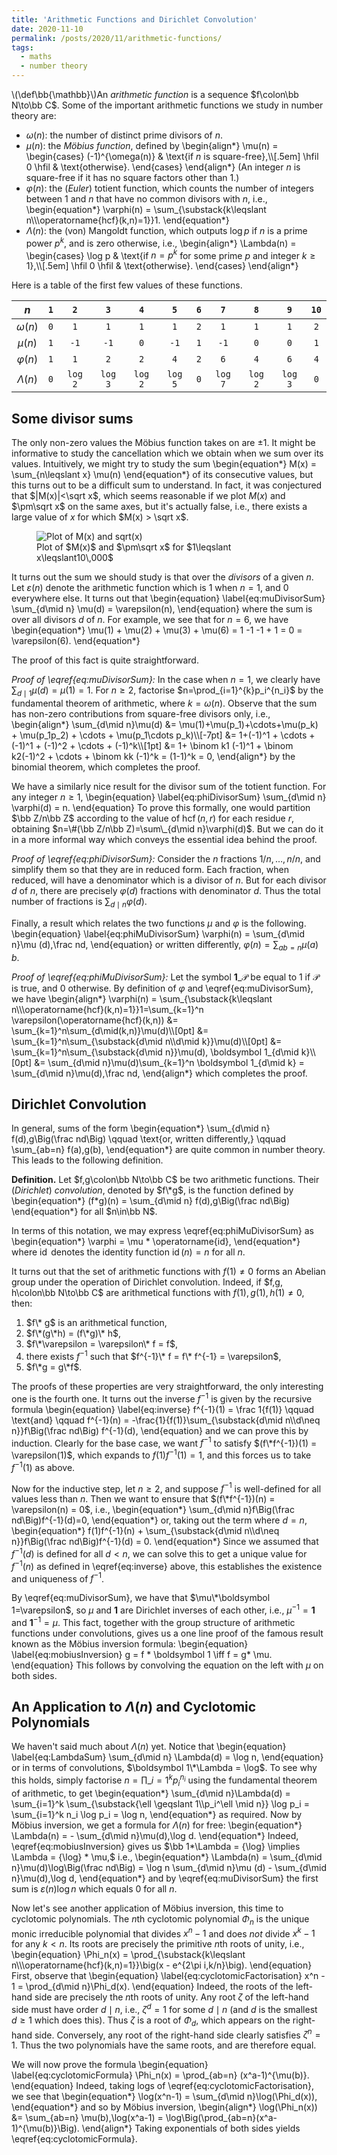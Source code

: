 ```yaml
---
title: 'Arithmetic Functions and Dirichlet Convolution'
date: 2020-11-10
permalink: /posts/2020/11/arithmetic-functions/
tags:
  - maths
  - number theory
---
```

\\(\def\bb{\mathbb}\\)An _arithmetic function_ is a sequence $f\colon\bb N\to\bb C$. Some of the important arithmetic functions we study in number theory are:

 - $\omega(n)$: the number of distinct prime divisors of $n$.
 - $\mu(n)$: the _Möbius function_, defined by
   \\begin{align\*}
        \mu(n) = \\begin{cases}
            (-1)^{\omega(n)} & \text{if $n$ is square-free},\\\\[.5em]
            \hfil 0 \hfil & \text{otherwise}.
        \\end{cases}
   \\end{align\*}
   (An integer $n$ is square-free if it has no square factors other than $1$.)
  - $\varphi(n)$: the (_Euler_) totient function, which counts the number of integers between $1$ and $n$ that have no common divisors with $n$, i.e.,
    \begin{equation\*}
    \varphi(n) = \sum_{\substack{k\leqslant n\\\\\\operatorname{hcf}(k,n)=1}}1.
    \end{equation\*}
  - $\Lambda(n)$: the (von) Mangoldt function, which outputs $\log p$ if $n$ is a prime power $p^k$, and is zero otherwise, i.e.,
    \\begin{align\*}
        \Lambda(n) = \\begin{cases}
            \log p & \text{if $n=p^k$ for some prime $p$ and integer $k\geqslant 1$},\\\\[.5em]
            \hfil 0 \hfil & \text{otherwise}.
        \\end{cases}
   \\end{align\*}

   Here is a table of the first few values of these functions.

| $n$ | $\texttt 1$ | $\texttt 2$ | $\texttt 3$ | $\texttt 4$ | $\texttt 5$ | $\texttt 6$ | $\texttt 7$ | $\texttt 8$ | $\texttt 9$ | $\texttt{10}$ |
|:---:|:-----------:|:-----------:|:-----------:|:-----------:|:-----------:|:-----------:|:-----------:|:-----------:|:-----------:|:-------------:|
| $\omega(n)$ | $\texttt 0$ | $\texttt 1$ | $\texttt 1$ | $\texttt 1$ | $\texttt 1$ | $\texttt 2$ | $\texttt 1$ | $\texttt 1$ | $\texttt 1$ | $\texttt 2$ |
| $\mu(n)$ | $\texttt 1$ | $\texttt{-1}$ | $\texttt{-1}$ | $\texttt 0$ | $\texttt{-1}$ | $\texttt 1$ | $\texttt {-1}$ | $\texttt 0$ | $\texttt 0$ | $\texttt 1$ |
| $\varphi(n)$ | $\texttt 1$ | $\texttt 1$ | $\texttt 2$ | $\texttt 2$ | $\texttt 4$ | $\texttt 2$ | $\texttt 6$ | $\texttt 4$ | $\texttt 6$ | $\texttt 4$ |
| $\Lambda(n)$ | $\texttt 0$ | $\texttt{log 2}$ | $\texttt{log 3}$ | $\texttt {log 2}$ | $\texttt {log 5}$ | $\texttt 0$ | $\texttt {log 7}$ | $\texttt{log 2}$ | $\texttt {log 3}$ | $\texttt 0$ |

## Some divisor sums
The only non-zero values the Möbius function takes on are $\pm1$. It might be informative to study the cancellation which we obtain when we sum over its values. Intuitively, we might try to study the sum
\begin{equation\*}
    M(x) = \sum_{n\leqslant x} \mu(n)
\end{equation\*}
of its consecutive values, but this turns out to be a difficult sum to understand. In fact, it was conjectured that $|M(x)|<\sqrt x$, which seems reasonable if we plot $M(x)$ and $\pm\sqrt x$ on the same axes, but it's actually false, i.e., there exists a large value of $x$ for which $M(x) > \sqrt x$.
<figure>
    <img class="welcome" src="{{ site.url }}/images/mertens-conjecture.png" alt="Plot of M(x) and sqrt(x)">
    <figcaption class="caption">Plot of $M(x)$ and $\pm\sqrt x$ for $1\leqslant x\leqslant10\,000$</figcaption>
</figure>

It turns out the sum we should study is that over the _divisors_ of a given $n$. Let $\varepsilon(n)$ denote the arithmetic function which is $1$ when $n=1$, and $0$ everywhere else. It turns out that
\begin{equation}
    \label{eq:muDivisorSum}
    \sum_{d\mid n} \mu(d) = \varepsilon(n),
\end{equation}
where the sum is over all divisors $d$ of $n$. For example, we see that for $n=6$, we have
\begin{equation\*}
    \mu(1) + \mu(2) + \mu(3) + \mu(6)  = 1 -1 -1 + 1 = 0 = \varepsilon(6).
\end{equation\*}

The proof of this fact is quite straightforward.

_Proof of \eqref{eq:muDivisorSum}:_ In the case when $n=1$, we clearly have $\sum_{d\mid 1}\mu(d)=\mu(1)=1$. For $n\geqslant 2$, factorise $n=\prod_{i=1}^{k}p_i^{n_i}$ by the fundamental theorem of arithmetic, where $k=\omega(n)$. Observe that the sum has non-zero contributions from square-free divisors only, i.e.,
        \\begin{align\*}
            \sum_{d\mid n}\mu(d) &= \mu(1)+\mu(p_1)+\cdots+\mu(p_k) + \mu(p_1p_2) + \cdots  + \mu(p_1\cdots p_k)\\\\[-7pt]
            &= 1+(-1)^1 + \cdots + (-1)^1 + (-1)^2 + \cdots + (-1)^k\\\\[1pt]
            &= 1+ \binom k1 (-1)^1 + \binom k2(-1)^2 + \cdots + \binom kk (-1)^k
            = (1-1)^k = 0,
        \\end{align\*}
        by the binomial theorem, which completes the proof. $$\tag*{$\Box$}$$

We have a similarly nice result for the divisor sum of the totient function. For any integer $n\geqslant 1$,
\begin{equation}
    \label{eq:phiDivisorSum}
    \sum_{d\mid n} \varphi(d) = n.
\end{equation}
To prove this formally, one would partition $\bb Z/n\bb Z$ according to the value of $\operatorname{hcf}(n,r)$ for each residue $r$, obtaining $n=\#(\bb Z/n\bb Z)=\sum\_{d\mid n}\varphi(d)$. But we can do it in a more informal way which conveys the essential idea behind the proof.

_Proof of \eqref{eq:phiDivisorSum}:_ Consider the $n$ fractions $1/n, \dots, n/n$, and simplify them so that they are in reduced form. Each fraction, when reduced, will have a denominator which is a divisor of $n$. But for each divisor $d$ of $n$, there are precisely $\varphi(d)$ fractions with denominator $d$. Thus the total number of fractions is $\sum_{d\mid n}\varphi(d)$. $$\tag*{$\Box$}$$

Finally, a result which relates the two functions $\mu$ and $\varphi$ is the following.
\begin{equation}
    \label{eq:phiMuDivisorSum}
    \varphi(n) = \sum_{d\mid n}\mu (d)\,\frac nd,
\end{equation}
or written differently, $\varphi(n)= \sum_{ab = n} \mu(a)\,b$.

_Proof of \eqref{eq:phiMuDivisorSum}:_ Let the symbol $\boldsymbol 1\_{\mathcal P}$ be equal to $1$ if $\mathcal P$ is true, and $0$ otherwise. By definition of $\varphi$ and \eqref{eq:muDivisorSum}, we have
\\begin{align\*}
    \varphi(n) = \sum_{\substack{k\leqslant n\\\\\operatorname{hcf}(k,n)=1}}1=\sum_{k=1}^n \varepsilon(\operatorname{hcf}(k,n)) &= \sum_{k=1}^n\sum_{d\mid(k,n)}\mu(d)\\\\[0pt]
    &= \sum_{k=1}^n\sum_{\substack{d\mid n\\\\d\mid k}}\mu(d)\\\\[0pt]
    &= \sum_{k=1}^n\sum_{\substack{d\mid n}}\mu(d)\, \boldsymbol 1_{d\mid k}\\\\[0pt]
    &= \sum\_{d\mid n}\mu(d)\sum\_{k=1}^n \boldsymbol 1\_{d\mid k} = \sum\_{d\mid n}\mu(d)\,\frac nd,
\end{align\*}
which completes the proof. $$\tag*{$\Box$}$$

## Dirichlet Convolution
In general, sums of the form
\begin{equation\*}
    \sum_{d\mid n} f(d)\,g\Big(\frac nd\Big) \qquad \text{or, written differently,} \qquad \sum_{ab=n} f(a)\,g(b),
\end{equation\*}
are quite common in number theory. This leads to the following definition.

**Definition.** Let $f,g\colon\bb N\to\bb C$ be two arithmetic functions. Their (_Dirichlet_) _convolution_, denoted by $f\*g$, is the function defined by
\begin{equation\*}
    (f\*g)(n) = \sum_{d\mid n} f(d)\,g\Big(\frac nd\Big)
\end{equation\*}
for all $n\in\bb N$.

In terms of this notation, we may express \eqref{eq:phiMuDivisorSum} as
\begin{equation\*}
    \varphi = \mu \* \operatorname{id},
\end{equation\*}
where $\operatorname{id}$ denotes the identity function $\operatorname{id}(n) = n$ for all $n$.

It turns out that the set of arithmetic functions with $f(1)\neq 0$ forms an Abelian group under the operation of Dirichlet convolution. Indeed, if $f,g, h\colon\bb N\to\bb C$ are arithmetical functions with $f(1),g(1), h(1) \neq 0$, then:
 1. $f\* g$ is an arithmetical function,
 2. $f\*(g\*h) = (f\*g)\* h$,
 3. $f\*\varepsilon = \varepsilon\* f = f$,
 4. there exists $f^{-1}$ such that $f^{-1}\* f = f\* f^{-1} = \varepsilon$,
 5. $f\*g = g\*f$.

 The proofs of these properties are very straightforward, the only interesting one is the fourth one.  It turns out the inverse $f^{-1}$ is given by the recursive formula
\begin{equation}
    \label{eq:inverse}
    f^{-1}(1) = \frac 1{f(1)} \qquad \text{and} \qquad f^{-1}(n) = -\frac{1}{f(1)}\sum\_{\substack{d\mid n\\\\d\neq n}}f\Big(\frac nd\Big) f^{-1}(d),
\end{equation}
and we can prove this by induction. Clearly for the base case, we want $f^{-1}$ to satisfy $(f\*f^{-1})(1) = \varepsilon(1)$, which expands to $f(1)f^{-1}(1) = 1$, and this forces us to take $f^{-1}(1)$ as above.

Now for the inductive step, let $n\geqslant 2$, and suppose $f^{-1}$ is well-defined for all values less than $n$. Then we want to ensure that $(f\*f^{-1})(n) = \varepsilon(n) = 0$, i.e.,
\begin{equation\*}
    \sum\_{d\mid n}f\Big(\frac nd\Big)f^{-1}(d)=0,
\end{equation\*}
or, taking out the term where $d=n$,
\begin{equation\*}
    f(1)f^{-1}(n) + \sum\_{\substack{d\mid n\\\\d\neq n}}f\Big(\frac nd\Big)f^{-1}(d) = 0.
\end{equation\*}
Since we assumed that $f^{-1}(d)$ is defined for all $d<n$, we can solve this to get a unique value for $f^{-1}(n)$ as defined in \eqref{eq:inverse} above, this establishes the existence and uniqueness of $f^{-1}$. $$\tag*{$\Box$}$$

By \eqref{eq:muDivisorSum}, we have that $\mu\*\boldsymbol 1=\varepsilon$, so $\mu$ and $\boldsymbol 1$ are Dirichlet inverses of each other, i.e., $\mu^{-1} = \boldsymbol 1$ and $\boldsymbol 1^{-1} = \mu$. This fact, together with the group structure of arithmetic functions under convolutions, gives us a one line proof of the famous result known as the Möbius inversion formula:
 \begin{equation}
    \label{eq:mobiusInversion}
    g = f \* \boldsymbol 1 \iff f = g\* \mu.
 \end{equation}
 This follows by convolving the equation on the left with $\mu$ on both sides.


## An Application to $\Lambda(n)$ and Cyclotomic Polynomials
We haven't said much about $\Lambda(n)$ yet. Notice that
\begin{equation}
    \label{eq:LambdaSum}
    \sum\_{d\mid n} \Lambda(d) = \log n,
\end{equation}
or in terms of convolutions, $\boldsymbol 1\*\Lambda = \log$. To see why this holds, simply factorise $n = \prod\_{i=1}^k p_i^{n_i}$ using the fundamental theorem of arithmetic, to get
\begin{equation\*}
    \sum_{d\mid n}\Lambda(d) = \sum_{i=1}^k \sum_{\substack{\ell \geqslant 1\\\\p_i^\ell \mid n}} \log p_i = \sum_{i=1}^k n_i \log p_i = \log n,
\end{equation\*}
as required. Now by Möbius inversion, we get a formula for $\Lambda(n)$ for free:
\begin{equation\*}
    \Lambda(n) = - \sum_{d\mid n}\mu(d)\,\log d.
\end{equation\*}
Indeed, \eqref{eq:mobiusInversion} gives us $\bb 1*\Lambda = {\log} \implies \Lambda = {\log} * \mu,$ i.e.,
\begin{equation\*}
    \Lambda(n) = \sum_{d\mid n}\mu(d)\log\Big(\frac nd\Big) = \log n \sum_{d\mid n}\mu (d) - \sum_{d\mid n}\mu(d)\,\log d,
\end{equation\*}
and by \eqref{eq:muDivisorSum} the first sum is $\varepsilon(n)\log n$ which equals 0 for all $n$.

Now let's see another application of Möbius inversion, this time to cyclotomic polynomials. The $n$th cyclotomic polynomial $\Phi_n$ is the unique monic irreducible polynomial that divides $x^n-1$ and does _not_ divide $x^k-1$ for any $k<n$. Its roots are precisely the primitive $n$th roots of unity, i.e.,
\begin{equation}
    \Phi_n(x) = \prod\_{\substack{k\leqslant n\\\\\operatorname{hcf}(k,n)=1}}\big(x - e^{2\pi i\,k/n}\big).
\end{equation}
First, observe that
\begin{equation}
    \label{eq:cyclotomicFactorisation}
    x^n - 1 = \prod\_{d\mid n}\Phi_d(x).
\end{equation}
Indeed, the roots of the left-hand side are precisely the $n$th roots of unity. Any root $\zeta$ of the left-hand side must have order $d\mid n$, i.e., $\zeta^d = 1$ for some $d\mid n$ (and $d$ is the smallest $d\geqslant 1$ which does this). Thus $\zeta$ is a root of $\Phi_d$, which appears on the right-hand side. Conversely, any root of the right-hand side clearly satisfies $\zeta^n = 1$. Thus the two polynomials have the same roots, and are therefore equal.

We will now prove the formula
\begin{equation}
    \label{eq:cyclotomicFormula}
    \Phi_n(x) = \prod_{ab=n} (x^a-1)^{\mu(b)}.
\end{equation}
Indeed, taking logs of \eqref{eq:cyclotomicFactorisation}, we see that
\begin{equation\*}
    \log(x^n-1) = \sum_{d\mid n}\log(\Phi_d(x)),
\end{equation\*}
and so by Möbius inversion,
\\begin{align\*}
    \log(\Phi_n(x)) &= \sum_{ab=n} \mu(b)\,\log(x^a-1)
    = \log\Big(\prod_{ab=n}(x^a-1)^{\mu(b)}\Big).
\\end{align\*}
Taking exponentials of both sides yields \eqref{eq:cyclotomicFormula}.
